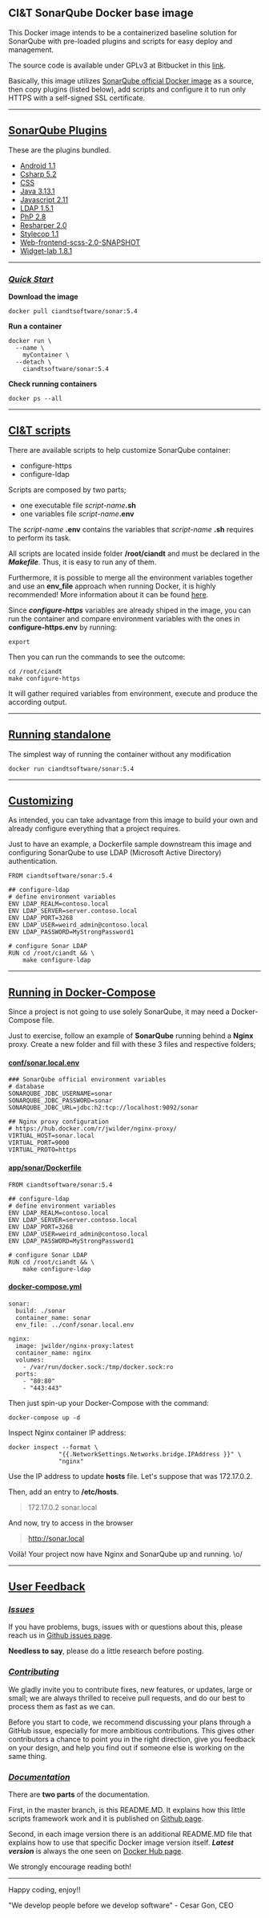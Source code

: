 ## CI&T SonarQube Docker base image

This Docker image intends to be a containerized baseline solution for SonarQube with pre-loaded plugins and scripts for easy deploy and management.

The source code is available under GPLv3 at Bitbucket in this [link](https://bitbucket.org/ciandt_it/docker-hub-sonar).

Basically, this image utilizes [SonarQube official Docker image](https://hub.docker.com/_/sonarqube/) as a source, then copy plugins (listed below), add scripts and configure it to run only HTTPS with a self-signed SSL certificate.

* * *

## [SonarQube Plugins](#plugins)

These are the plugins bundled.

- [Android 1.1](https://github.com/SonarQubeCommunity/sonar-android)
- [Csharp 5.2](http://docs.sonarqube.org/display/PLUG/C%23+Plugin)
- [CSS](https://github.com/SonarQubeCommunity/sonar-css)
- [Java 3.13.1](http://docs.sonarqube.org/display/PLUG/Java+Plugin)
- [Javascript 2.11](http://docs.sonarqube.org/display/PLUG/JavaScript+Plugin)
- [LDAP 1.5.1](http://docs.sonarqube.org/display/PLUG/LDAP+Plugin)
- [PhP 2.8](http://docs.sonarqube.org/display/PLUG/PHP+Plugin)
- [Resharper 2.0](http://docs.sonarqube.org/display/PLUG/ReSharper+Plugin)
- [Stylecop 1.1](http://docs.sonarqube.org/pages/viewpage.action?pageId=1441942)
- [Web-frontend-scss-2.0-SNAPSHOT](http://docs.sonarqube.org/display/PLUG/Web+Plugin)
- [Widget-lab 1.8.1](http://docs.sonarqube.org/display/DEV/Build+Plugin)

* * *

### [*Quick Start*](#quickstart)

__Download the image__

```
docker pull ciandtsoftware/sonar:5.4
```

__Run a container__

```
docker run \
  --name \
    myContainer \
  --detach \
    ciandtsoftware/sonar:5.4
```

__Check running containers__

```
docker ps --all
```

 * * *

## [CI&T scripts](#scripts)

There are available scripts to help customize SonarQube container:

- configure-https
- configure-ldap

Scripts are composed by two parts;

- one executable file *script-name*__.sh__
- one variables file *script-name*__.env__

The *script-name* __.env__ contains the variables that *script-name* __.sh__ requires to perform its task.

All scripts are located inside folder __/root/ciandt__ and must be declared in the *__Makefile__*. Thus, it is easy to run any of them.

Furthermore, it is possible to merge all the environment variables together and use an __env_file__ approach when running Docker, it is highly recommended!
More information about it can be found [here](https://docs.docker.com/compose/env-file/).

Since ***configure-https*** variables are already shiped in the image, you can run the container and compare environment variables with the ones in __configure-https.env__ by running:
```
export
```

Then you can run the commands to see the outcome:
```
cd /root/ciandt
make configure-https
```

It will gather required variables from environment, execute and produce the according output.

* * *

## [Running standalone](#running-standalone)

The simplest way of running the container without any modification

```
docker run ciandtsoftware/sonar:5.4
```

* * *

## [Customizing](#customizing)

As intended, you can take advantage from this image to build your own and already configure everything that a project requires.

Just to have an example, a Dockerfile sample downstream this image and configuring SonarQube to use LDAP (Microsoft Active Directory) authentication.

```
FROM ciandtsoftware/sonar:5.4

## configure-ldap
# define environment variables
ENV LDAP_REALM=contoso.local
ENV LDAP_SERVER=server.contoso.local
ENV LDAP_PORT=3268
ENV LDAP_USER=weird_admin@contoso.local
ENV LDAP_PASSWORD=MyStrongPassword1

# configure Sonar LDAP
RUN cd /root/ciandt && \
    make configure-ldap
```

* * *

## [Running in Docker-Compose](#running-docker-compose)

Since a project is not going to use solely SonarQube, it may need a Docker-Compose file.

Just to exercise, follow an example of __SonarQube__ running behind a __Nginx__ proxy. Create a new folder and fill with these 3 files and respective folders;

#### [__conf/sonar.local.env__](#sonar-env)

```
### SonarQube official environment variables
# database
SONARQUBE_JDBC_USERNAME=sonar
SONARQUBE_JDBC_PASSWORD=sonar
SONARQUBE_JDBC_URL=jdbc:h2:tcp://localhost:9092/sonar

## Nginx proxy configuration
# https://hub.docker.com/r/jwilder/nginx-proxy/
VIRTUAL_HOST=sonar.local
VIRTUAL_PORT=9000
VIRTUAL_PROTO=https
```

#### [__app/sonar/Dockerfile__](#dockerfile)

```
FROM ciandtsoftware/sonar:5.4

## configure-ldap
# define environment variables
ENV LDAP_REALM=contoso.local
ENV LDAP_SERVER=server.contoso.local
ENV LDAP_PORT=3268
ENV LDAP_USER=weird_admin@contoso.local
ENV LDAP_PASSWORD=MyStrongPassword1

# configure Sonar LDAP
RUN cd /root/ciandt && \
    make configure-ldap
```

#### [__docker-compose.yml__](#docker-compose)

```
sonar:
  build: ./sonar
  container_name: sonar
  env_file: ../conf/sonar.local.env

nginx:
  image: jwilder/nginx-proxy:latest
  container_name: nginx
  volumes:
    - /var/run/docker.sock:/tmp/docker.sock:ro
  ports:
    - "80:80"
    - "443:443"
```

Then just spin-up your Docker-Compose with the command:

```
docker-compose up -d
```

Inspect Nginx container IP address:

```
docker inspect --format \
              "{{.NetworkSettings.Networks.bridge.IPAddress }}" \
              "nginx"
```

Use the IP address to update __hosts__ file. Let's suppose that was 172.17.0.2.

Then, add an entry to __/etc/hosts__.
> 172.17.0.2 sonar.local

And now, try to access in the browser
> http://sonar.local

Voilà!
Your project now have Nginx and SonarQube up and running.
\\o/

* * *

## [User Feedback](#user-feedback)

### [*Issues*](#issues)

If you have problems, bugs, issues with or questions about this, please reach us in [Github issues page](https://github.com/ciandt-dev/docker-hub-sonar/issues).

__Needless to say__, please do a little research before posting.

### [*Contributing*](#contributing)

We gladly invite you to contribute fixes, new features, or updates, large or small; we are always thrilled to receive pull requests, and do our best to process them as fast as we can.

Before you start to code, we recommend discussing your plans through a GitHub issue, especially for more ambitious contributions. This gives other contributors a chance to point you in the right direction, give you feedback on your design, and help you find out if someone else is working on the same thing.

### [*Documentation*](#documentation)

There are __two parts__ of the documentation.

First, in the master branch, is this README.MD. It explains how this little scripts framework work and it is published on [Github page](https://github.com/ciandt-dev/docker-hub-sonar).

Second, in each image version there is an additional README.MD file that explains how to use that specific Docker image version itself. __*Latest version*__ is always the one seen on [Docker Hub page](https://hub.docker.com/r/ciandtsoftware/sonar).

We strongly encourage reading both!

* * *

Happy coding, enjoy!!

"We develop people before we develop software" - Cesar Gon, CEO
